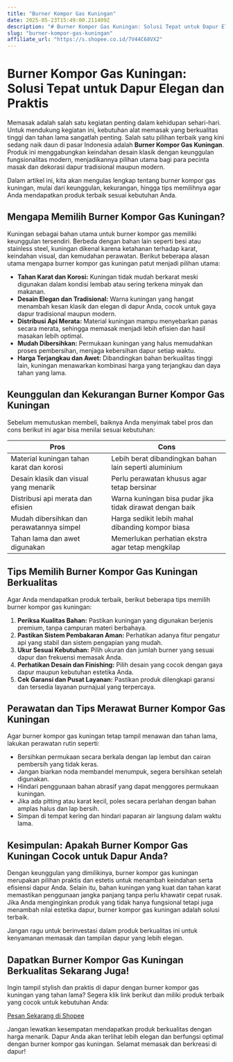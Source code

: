```yaml
---
title: "Burner Kompor Gas Kuningan"
date: 2025-05-23T15:49:00.211409Z
description: "# Burner Kompor Gas Kuningan: Solusi Tepat untuk Dapur Elegan dan Praktis..."
slug: "burner-kompor-gas-kuningan"
affiliate_url: "https://s.shopee.co.id/7V44C68VX2"
---
```

# Burner Kompor Gas Kuningan: Solusi Tepat untuk Dapur Elegan dan Praktis

Memasak adalah salah satu kegiatan penting dalam kehidupan sehari-hari. Untuk mendukung kegiatan ini, kebutuhan alat memasak yang berkualitas tinggi dan tahan lama sangatlah penting. Salah satu pilihan terbaik yang kini sedang naik daun di pasar Indonesia adalah **Burner Kompor Gas Kuningan**. Produk ini menggabungkan keindahan desain klasik dengan keunggulan fungsionalitas modern, menjadikannya pilihan utama bagi para pecinta masak dan dekorasi dapur tradisional maupun modern.

Dalam artikel ini, kita akan mengulas lengkap tentang burner kompor gas kuningan, mulai dari keunggulan, kekurangan, hingga tips memilihnya agar Anda mendapatkan produk terbaik sesuai kebutuhan Anda.

## Mengapa Memilih Burner Kompor Gas Kuningan?

Kuningan sebagai bahan utama untuk burner kompor gas memiliki keunggulan tersendiri. Berbeda dengan bahan lain seperti besi atau stainless steel, kuningan dikenal karena ketahanan terhadap karat, keindahan visual, dan kemudahan perawatan. Berikut beberapa alasan utama mengapa burner kompor gas kuningan patut menjadi pilihan utama:

- **Tahan Karat dan Korosi:** Kuningan tidak mudah berkarat meski digunakan dalam kondisi lembab atau sering terkena minyak dan makanan.
- **Desain Elegan dan Tradisional:** Warna kuningan yang hangat menambah kesan klasik dan elegan di dapur Anda, cocok untuk gaya dapur tradisional maupun modern.
- **Distribusi Api Merata:** Material kuningan mampu menyebarkan panas secara merata, sehingga memasak menjadi lebih efisien dan hasil masakan lebih optimal.
- **Mudah Dibersihkan:** Permukaan kuningan yang halus memudahkan proses pembersihan, menjaga kebersihan dapur setiap waktu.
- **Harga Terjangkau dan Awet:** Dibandingkan bahan berkualitas tinggi lain, kuningan menawarkan kombinasi harga yang terjangkau dan daya tahan yang lama.

## Keunggulan dan Kekurangan Burner Kompor Gas Kuningan

Sebelum memutuskan membeli, baiknya Anda menyimak tabel pros dan cons berikut ini agar bisa menilai sesuai kebutuhan:

| **Pros**                                           | **Cons**                                              |
|-----------------------------------------------------|--------------------------------------------------------|
| Material kuningan tahan karat dan korosi          | Lebih berat dibandingkan bahan lain seperti aluminium |
| Desain klasik dan visual yang menarik             | Perlu perawatan khusus agar tetap bersinar           |
| Distribusi api merata dan efisien                  | Warna kuningan bisa pudar jika tidak dirawat dengan baik |
| Mudah dibersihkan dan perawatannya simpel        | Harga sedikit lebih mahal dibanding kompor biasa      |
| Tahan lama dan awet digunakan                     | Memerlukan perhatian ekstra agar tetap mengkilap     |

## Tips Memilih Burner Kompor Gas Kuningan Berkualitas

Agar Anda mendapatkan produk terbaik, berikut beberapa tips memilih burner kompor gas kuningan:

1. **Periksa Kualitas Bahan:** Pastikan kuningan yang digunakan berjenis premium, tanpa campuran materi berbahaya.
2. **Pastikan Sistem Pembakaran Aman:** Perhatikan adanya fitur pengatur api yang stabil dan sistem pengapian yang mudah.
3. **Ukur Sesuai Kebutuhan:** Pilih ukuran dan jumlah burner yang sesuai dapur dan frekuensi memasak Anda.
4. **Perhatikan Desain dan Finishing:** Pilih desain yang cocok dengan gaya dapur maupun kebutuhan estetika Anda.
5. **Cek Garansi dan Pusat Layanan:** Pastikan produk dilengkapi garansi dan tersedia layanan purnajual yang terpercaya.

## Perawatan dan Tips Merawat Burner Kompor Gas Kuningan

Agar burner kompor gas kuningan tetap tampil menawan dan tahan lama, lakukan perawatan rutin seperti:

- Bersihkan permukaan secara berkala dengan lap lembut dan cairan pembersih yang tidak keras.
- Jangan biarkan noda membandel menumpuk, segera bersihkan setelah digunakan.
- Hindari penggunaan bahan abrasif yang dapat menggores permukaan kuningan.
- Jika ada pitting atau karat kecil, poles secara perlahan dengan bahan amplas halus dan lap bersih.
- Simpan di tempat kering dan hindari paparan air langsung dalam waktu lama.

## Kesimpulan: Apakah Burner Kompor Gas Kuningan Cocok untuk Dapur Anda?

Dengan keunggulan yang dimilikinya, burner kompor gas kuningan merupakan pilihan praktis dan estetis untuk menambah keindahan serta efisiensi dapur Anda. Selain itu, bahan kuningan yang kuat dan tahan karat memastikan penggunaan jangka panjang tanpa perlu khawatir cepat rusak. Jika Anda menginginkan produk yang tidak hanya fungsional tetapi juga menambah nilai estetika dapur, burner kompor gas kuningan adalah solusi terbaik.

Jangan ragu untuk berinvestasi dalam produk berkualitas ini untuk kenyamanan memasak dan tampilan dapur yang lebih elegan.

## Dapatkan Burner Kompor Gas Kuningan Berkualitas Sekarang Juga!

Ingin tampil stylish dan praktis di dapur dengan burner kompor gas kuningan yang tahan lama? Segera klik link berikut dan miliki produk terbaik yang cocok untuk kebutuhan Anda:

[Pesan Sekarang di Shopee](https://s.shopee.co.id/7V44C68VX2)

Jangan lewatkan kesempatan mendapatkan produk berkualitas dengan harga menarik. Dapur Anda akan terlihat lebih elegan dan berfungsi optimal dengan burner kompor gas kuningan. Selamat memasak dan berkreasi di dapur!
